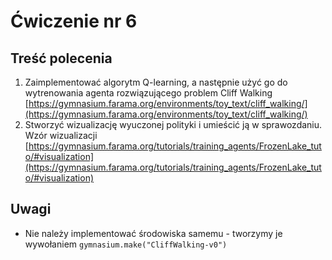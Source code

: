 # Ćwiczenie nr 6

## Treść polecenia

1. Zaimplementować algorytm Q-learning, a następnie użyć go do wytrenowania agenta rozwiązującego problem Cliff Walking
[https://gymnasium.farama.org/environments/toy_text/cliff_walking/](https://gymnasium.farama.org/environments/toy_text/cliff_walking/)
2. Stworzyć wizualizację wyuczonej polityki i umieścić ją w sprawozdaniu. Wzór wizualizacji [https://gymnasium.farama.org/tutorials/training_agents/FrozenLake_tuto/#visualization](https://gymnasium.farama.org/tutorials/training_agents/FrozenLake_tuto/#visualization) 

## Uwagi 

- Nie należy implementować środowiska samemu - tworzymy je wywołaniem `gymnasium.make("CliffWalking-v0")`
